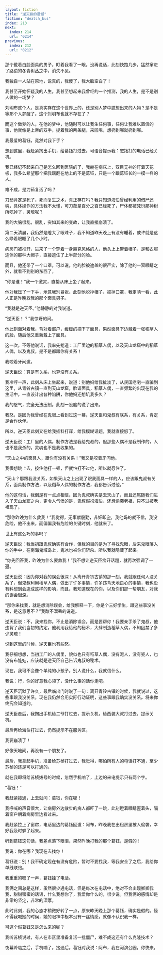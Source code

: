 ```yaml
---
layout: fiction
title: "逆天臣的遗憾"
fiction: "deatch_bus"
index: 213
next:
  index: 214
  url: "0214"
previous:
  index: 212
  url: "0212"
---
```

那个戴着白脸面具的男子，盯着我看了一眼，没再说话，此刻快跑几步，猛然窜进了路边的冬青树丛之中，消失不见。

我独自一人站在原地，说真的，我傻了，我大脑空白了！

我甚至开始怀疑我的人生，我甚至想起来我曾经的一个推测，我的人生，是不是别人做的一场梦？

刘明布这个人，是真实存在这个世界上的，还是别人梦中臆想出来的人物？是不是等那个人梦醒了，这个刘明布也就不存在了？

而这个做梦的人，在他的梦中，他随时可以让我生任何事，任何让我难以置信的事，他就像是上帝的双手，提着我的两条腿，来回甩，想扔到哪就扔到哪。

我最爱的葛钰，竟然对我下手？

想到这里，我赶紧掏出手机，给葛钰打过去，可语音提示我：您拨打的电话已经关机。

我已经记不起来自己是怎么回到医院的了，我躺在病床上，双目无神的盯着天花板，我多么希望那个把我踹翻在地上的不是葛钰，只是一个跟葛钰长的一模一样的人。

难不成，是刀茹复活了吗？

刀茹肯定是死了，死而复生之术，真正存在吗？我只知道海伯曾经利用的借尸还魂，具体操作的方法我不太懂，可刀茹是百分之百已经死了，尸体都被梵衍那神树所吃掉了，灵魂呢？

我的大脑很乱，很乱，突如其来的变故，让我直接崩溃了。

第二天清晨，我仍然是瞪大了眼珠子，我不知道昨天晚上有没有睡着，或许就是这么睁着眼睡了几个小时。

病房门被推开，进来了一个穿着一身朋克风格的人，他头上上带着帽子，是和衣服连体的那种大帽子，直接遮住了上半部分的脸。

而且，他还带了一个口罩，可以说，他的脸被遮盖的很严实，除了他的一双眼睛之外，就看不到别的东西了。

“你是谁！”我一个激灵，直接从床上坐了起来。

他对我压了一下手，示意我别紧张，此刻他脱掉帽子，摘掉口罩，我定睛一看，此人正是昨晚救我的那个面具男子。

“我就是逆天臣。”他静静的对我说道。

“逆天臣！？”我惊讶的问。

他此刻面对着我，背对着窗户，缓缓的摘下了面具，果然面具下边藏着一张稻草人的脸，随后他又重新戴上了面具。

这一次，不等他说话，我率先抢道：工厂里边的稻草人偶，以及天山龙窟中的稻草人偶，以及鬼叔，是不是都跟你有关系！

我咬着牙问道。

逆天臣说：算是有关系，也算没有关系。

我冷哼一声，此刻从床上坐起来，说道：别他妈给我扯淡了，从民国老宅一直骗到这里，从青铃古镇一直到天山龙窟，脸谱面具，稻草人偶，一直频繁的出现在我的生活中，一直设计出各种陷阱，你他妈还想坑我多久？

我的怒气，完全无法压制，此刻一股脑的说了出来。

我怒，是因为我曾经在鬼眼上看到过这一幕，逆天臣和鬼叔有联系，有关系，肯定是合作伙伴。

所以，逆天臣此刻又在给我插科打诨，给我模糊话题，我就直接怒了。

逆天臣说：工厂里的人偶，制作方法是我给鬼叔的，但那些人偶不是我制作的，人也不是我杀的，灵魂也不是我收集的。

“天山之中的面具人，跟你有没有关系！”我又是咬着牙问他。

我很想跳上去，按住他打一顿，但就怕打不过他，所以就忍住了。

“天山？那跟我没关系，如果天山之上出现了跟我面具一样的人，应该跟鬼叔有关系，面具制作方法，以及稻草人偶的制作方法，我都告诉过他。”

他的这句话，我倒是有一点点相信，因为鬼叔确实是去天山了，而且还尾随我们进入了天山龙窟之内，更令人气愤的是，鬼叔假扮海伯，还想偷袭老祖，只不过被老祖现了。

“那你昨晚为什么救我！”我觉得，无事献殷勤，非奸即盗，我他妈的就不信，我没危险，他不出来，而偏偏我有危险的关键时刻，他就来了。

世上有这么巧的事吗？

逆天臣说：我当初跟鬼叔确实有合作，但我的目的是为了寻找鬼眼，后来鬼眼落入你的手中，在南海鬼域岛上，鬼冰也被你们斩杀。所以我就隐藏了起来。

“你先回答我，昨晚为什么要救我！”我不想让逆天臣岔开话题，就再次强调了一遍。

逆天臣说：因为你对我的误会很深！从离开青铃古镇的那一刻，我就跟任何人没关系了，但鬼叔利用稻草人偶，做出了许多事情，许多违背天地良心的事情，我也没有料想到会造成这样的影响，而且，我知道现在的你，以及你们那一帮朋友，对我的误会很深。

“那你来找我，就是想消除误会，给我解释一下，你是个三好学生，跟这些事没关系，是这意思不？”我酸不溜丢的说道。

逆天臣说：不，我来找你，不止是消除误会，而是要帮你！我要亲手杀了鬼叔，他违背了我们当初的约定，他利用我给他的秘术，大肆制造稻草人偶，不知囚禁了多少灵魂！

说到这里的时候，逆天臣也有些怒。

我仔细想想，当初工厂的人偶里，貌似也只有稻草人偶，没有泥人，没有瓷人，也没有布娃娃，应该就是逆天臣自己告诉鬼叔的秘术。

现在，我可不会像个单纯的小孩子，别人说什么，我就信什么。

我说：行，你的好意我心领了，没什么事的话你走吧。

逆天臣沉默了许久，最后临出门时说了一句：离开青铃古镇的时候，我就说过，这些事跟我没关系。现在我仍然会用实际行动证明，这些事跟我确实没关系。将来你终究会知道的。

逆天臣走后，我掏出手机给二爷打过去，提示关机，给西装大叔打过去，提示关机。

最后再给海伯打过去，仍然提示不在服务区。

我要崩溃了！

好像天地间，再没有一个朋友了。

最后，我拿起手机，准备给苏桢打过去，我觉得，哪怕所有人的电话打不通，至少苏桢的还是可以打通的。

就在我即将给苏桢拨号的时候，忽然手机响了，上边的来电提示只有两个字。

“葛钰！”

我赶紧接通，上去就问：葛钰，你在哪！

我呼喊的声音很大，让病房外边散步的病人都吓了一跳，此刻瞪着眼睛歪着头，隔着窗户朝着病房里边看过来。

我赶紧拉上了窗帘，电话里边的葛钰回道：阿布，昨晚我在出租房里被人偷袭，幸好我及时躲了起来。

听到葛钰这句话，我差点落下眼泪，果然昨晚打我的那个葛钰，是假的！

我说：你在哪？我现在去找你！

葛钰说：别！我不确定现在有没有危险，暂时不要找我，等我安全了之后，我给你单线联络。

我重重的嗯了一声，葛钰挂了电话。

我俩之间总是这样，虽然很少通电话，但是每次在电话中，绝对不会出现卿卿我我，甜甜蜜蜜的话语，什么我想你了，我爱你什么的，很少说。但我俩的感情却是非常的坚定，非常的深厚。

此时此刻，我的心态才稍微好转了一点，原来昨天晚上那个葛钰，确实是假的。怪不得我喊她的时候，她的眼神中根本没有一丝情感，就像不认识我一样。

可这个假葛钰又是怎么来的呢？

我听苏桢说过，有人在市区里准备复活一批僵尸，难不成这还有什么克隆技术？

夜幕降临之后，手机响了，接通后，葛钰对我说：阿布，我在河滨公园，你快来。